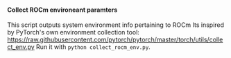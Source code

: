#### Collect ROCm environeant paramters

This script outputs system environment info pertaining to ROCm
Its inspired by PyTorch's own environment collection tool:
https://raw.githubusercontent.com/pytorch/pytorch/master/torch/utils/collect_env.py
Run it with `python collect_rocm_env.py`.
